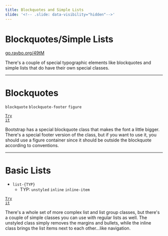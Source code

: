 ```yaml
---
title: Blockquotes and Simple Lists
slide: '<!-- .slide: data-visibility="hidden"-->'
---
```


<!-- .slide: data-state="layout-title" class="bg-dark"-->

# Blockquotes/Simple Lists

<div class="slide-link"><a href="https://go.raybo.org/49tM"><i class="fab fa-slideshare"></i> go.raybo.org/49tM</a></div>

> >

There's a couple of special typographic elements like blockquotes and simple lists that do have their own special classes.

---

<!-- .slide: data-state="layout-code-list" -->

# Blockquotes

`blockquote` `blockquote-footer` `figure`

<a href="https://codepen.io/planetoftheweb/pen/KKavVWK" target="_blank"><code class="code-royal">Try it</code></a>

> >

Bootstrap has a special blockquote class that makes the font a little bigger. There's a special footer version of the class, but if you want to use it, you should use a figure container since it should be outside the blockquote according to conventions.

---

<!-- .slide: data-state="layout-code-list" -->

# Basic Lists

- `list-{TYP}`
  - TYP: `unstyled` `inline` `inline-item`

<a href="https://codepen.io/planetoftheweb/pen/LYxjZyp" target="_blank"><code class="code-royal">Try it</code></a>

> >

There's a whole set of more complex list and list group classes, but there's a couple of simple classes you can use with regular lists as well. The unstyled class simply removes the margins and bullets, while the inline class brings the list items next to each other...like navigation.
